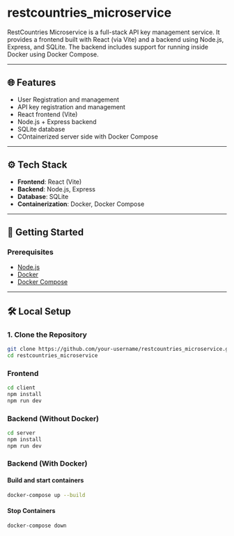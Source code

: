 # restcountries_microservice

RestCountries Microservice is a full-stack API key management service. It provides a frontend built with React (via Vite) and a backend using Node.js, Express, and SQLite. The backend includes support for running inside Docker using Docker Compose.

---

## 🌐 Features

- User Registration and management
- API key registration and management
- React frontend (Vite)
- Node.js + Express backend
- SQLite database
- COntainerized server side with Docker Compose

---

## ⚙️ Tech Stack

- **Frontend**: React (Vite)
- **Backend**: Node.js, Express
- **Database**: SQLite
- **Containerization**: Docker, Docker Compose

---

## 🚀 Getting Started

### Prerequisites

- [Node.js](https://nodejs.org/)
- [Docker](https://www.docker.com/)
- [Docker Compose](https://docs.docker.com/compose/)

---

## 🛠️ Local Setup

### 1. Clone the Repository

```bash
git clone https://github.com/your-username/restcountries_microservice.git
cd restcountries_microservice
```

### Frontend

```bash
cd client
npm install
npm run dev
```

### Backend (Without Docker)

```bash
cd server
npm install
npm run dev
```

### Backend (With Docker)

#### Build and start containers

```bash
docker-compose up --build
```

#### Stop Containers

```bash
docker-compose down
```



